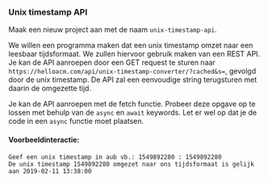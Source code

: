 ### Unix timestamp API

Maak een nieuw project aan met de naam `unix-timestamp-api`.

We willen een programma maken dat een unix timestamp omzet naar een leesbaar tijdsformaat. We zullen hiervoor gebruik maken van een REST API. Je kan de API aanroepen door een GET request te sturen naar `https://helloacm.com/api/unix-timestamp-converter/?cached&s=`, gevolgd door de unix timestamp. De API zal een eenvoudige string terugsturen met daarin de omgezette tijd.

Je kan de API aanroepen met de fetch functie. Probeer deze opgave op te lossen met behulp van de `async` en `await` keywords. Let er wel op dat je de code in een `async` functie moet plaatsen. 

#### Voorbeeldinteractie:

```plaintext
Geef een unix timestamp in aub vb.: 1549892280 : 1549892280 
De unix timestamp 1549892280 omgezet naar ons tijdsformaat is gelijk aan 2019-02-11 13:38:00
```